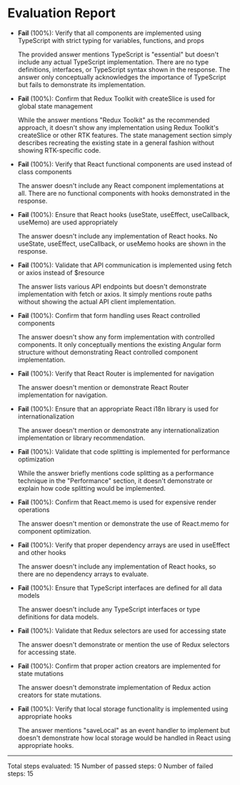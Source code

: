 # Evaluation Report

- **Fail** (100%): Verify that all components are implemented using TypeScript with strict typing for variables, functions, and props

    The provided answer mentions TypeScript is "essential" but doesn't include any actual TypeScript implementation. There are no type definitions, interfaces, or TypeScript syntax shown in the response. The answer only conceptually acknowledges the importance of TypeScript but fails to demonstrate its implementation.

- **Fail** (100%): Confirm that Redux Toolkit with createSlice is used for global state management

    While the answer mentions "Redux Toolkit" as the recommended approach, it doesn't show any implementation using Redux Toolkit's createSlice or other RTK features. The state management section simply describes recreating the existing state in a general fashion without showing RTK-specific code.

- **Fail** (100%): Verify that React functional components are used instead of class components

    The answer doesn't include any React component implementations at all. There are no functional components with hooks demonstrated in the response.

- **Fail** (100%): Ensure that React hooks (useState, useEffect, useCallback, useMemo) are used appropriately

    The answer doesn't include any implementation of React hooks. No useState, useEffect, useCallback, or useMemo hooks are shown in the response.

- **Fail** (100%): Validate that API communication is implemented using fetch or axios instead of $resource

    The answer lists various API endpoints but doesn't demonstrate implementation with fetch or axios. It simply mentions route paths without showing the actual API client implementation.

- **Fail** (100%): Confirm that form handling uses React controlled components

    The answer doesn't show any form implementation with controlled components. It only conceptually mentions the existing Angular form structure without demonstrating React controlled component implementation.

- **Fail** (100%): Verify that React Router is implemented for navigation

    The answer doesn't mention or demonstrate React Router implementation for navigation.

- **Fail** (100%): Ensure that an appropriate React i18n library is used for internationalization

    The answer doesn't mention or demonstrate any internationalization implementation or library recommendation.

- **Fail** (100%): Validate that code splitting is implemented for performance optimization

    While the answer briefly mentions code splitting as a performance technique in the "Performance" section, it doesn't demonstrate or explain how code splitting would be implemented.

- **Fail** (100%): Confirm that React.memo is used for expensive render operations

    The answer doesn't mention or demonstrate the use of React.memo for component optimization.

- **Fail** (100%): Verify that proper dependency arrays are used in useEffect and other hooks

    The answer doesn't include any implementation of React hooks, so there are no dependency arrays to evaluate.

- **Fail** (100%): Ensure that TypeScript interfaces are defined for all data models

    The answer doesn't include any TypeScript interfaces or type definitions for data models.

- **Fail** (100%): Validate that Redux selectors are used for accessing state

    The answer doesn't demonstrate or mention the use of Redux selectors for accessing state.

- **Fail** (100%): Confirm that proper action creators are implemented for state mutations

    The answer doesn't demonstrate implementation of Redux action creators for state mutations.

- **Fail** (100%): Verify that local storage functionality is implemented using appropriate hooks

    The answer mentions "saveLocal" as an event handler to implement but doesn't demonstrate how local storage would be handled in React using appropriate hooks.

---

Total steps evaluated: 15
Number of passed steps: 0
Number of failed steps: 15